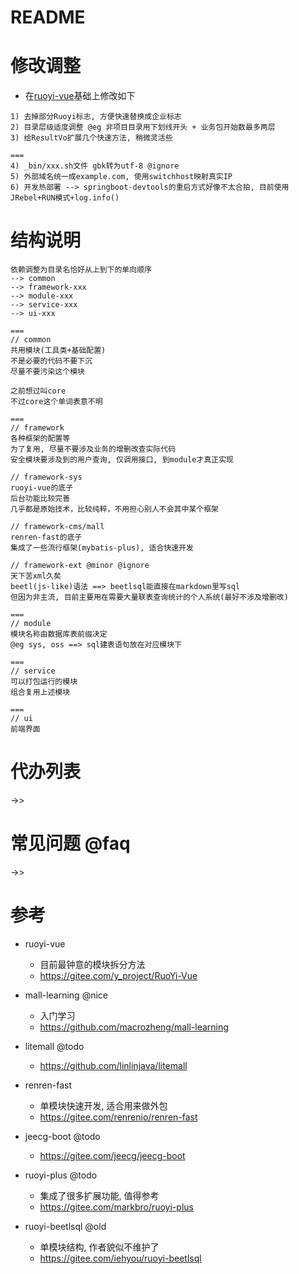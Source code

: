 # README

# 修改调整

- 在[ruoyi-vue](https://gitee.com/y_project/RuoYi-Vue)基础上修改如下

```
1) 去掉部分Ruoyi标志, 方便快速替换成企业标志 
2) 目录层级适度调整 @eg 非项目目录用下划线开头 + 业务包开始数最多两层
3) 给ResultVo扩展几个快速方法, 稍微灵活些

===
4) _bin/xxx.sh文件 gbk转为utf-8 @ignore
5) 外部域名统一成example.com, 使用switchhost映射真实IP
6) 开发热部署 --> springboot-devtools的重启方式好像不太合拍, 目前使用JRebel+RUN模式+log.info()
```

# 结构说明

```
依赖调整为目录名恰好从上到下的单向顺序 
--> common 
--> framework-xxx 
--> module-xxx 
--> service-xxx 
--> ui-xxx 

===
// common
共用模块(工具类+基础配置)
不是必要的代码不要下沉
尽量不要污染这个模块

之前想过叫core
不过core这个单词表意不明

===
// framework
各种框架的配置等
为了复用, 尽量不要涉及业务的增删改查实际代码
安全模块要涉及到的用户查询, 仅调用接口, 到module才真正实现

// framework-sys
ruoyi-vue的底子
后台功能比较完善
几乎都是原始技术，比较纯粹，不用担心别人不会其中某个框架

// framework-cms/mall
renren-fast的底子
集成了一些流行框架(mybatis-plus), 适合快速开发

// framework-ext @minor @ignore
天下苦xml久矣
beetl(js-like)语法 ==> beetlsql能直接在markdown里写sql 
但因为非主流, 目前主要用在需要大量联表查询统计的个人系统(最好不涉及增删改)

===
// module
模块名称由数据库表前缀决定 
@eg sys, oss ==> sql建表语句放在对应模块下

===
// service
可以打包运行的模块
组合复用上述模块

===
// ui
前端界面
```

# 代办列表

->>

# 常见问题 @faq

->>
     
# 参考

- ruoyi-vue
    - 目前最钟意的模块拆分方法
    - https://gitee.com/y_project/RuoYi-Vue

- mall-learning @nice
    - 入门学习
    - https://github.com/macrozheng/mall-learning

- litemall @todo
    - https://github.com/linlinjava/litemall

- renren-fast
    - 单模块快速开发, 适合用来做外包
    - https://gitee.com/renrenio/renren-fast

- jeecg-boot @todo
    - https://gitee.com/jeecg/jeecg-boot

- ruoyi-plus @todo
    - 集成了很多扩展功能, 值得参考
    - https://gitee.com/markbro/ruoyi-plus

- ruoyi-beetlsql @old
    - 单模块结构, 作者貌似不维护了
    - https://gitee.com/iehyou/ruoyi-beetlsql
